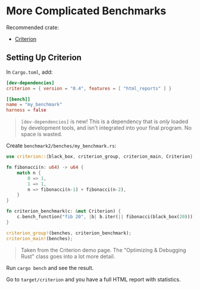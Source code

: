 # More Complicated Benchmarks

Recommended crate:

* [Criterion](https://github.com/bheisler/criterion.rs)

## Setting Up Criterion

In `Cargo.toml`, add:

```toml
[dev-dependencies]
criterion = { version = "0.4", features = [ "html_reports" ] }

[[bench]]
name = "my_benchmark"
harness = false
```

> `[dev-dependencies]` is new! This is a dependency that is *only* loaded by development tools, and isn't integrated into your final program. No space is wasted.

Create `benchmark2/benches/my_benchmark.rs`:

```rust
use criterion::{black_box, criterion_group, criterion_main, Criterion};

fn fibonacci(n: u64) -> u64 {
    match n {
        0 => 1,
        1 => 1,
        n => fibonacci(n-1) + fibonacci(n-2),
    }
}

fn criterion_benchmark(c: &mut Criterion) {
    c.bench_function("fib 20", |b| b.iter(|| fibonacci(black_box(20))));
}

criterion_group!(benches, criterion_benchmark);
criterion_main!(benches);
```

> Taken from the Criterion demo page. The "Optimizing & Debugging Rust" class goes into a lot more detail.

Run `cargo bench` and see the result.

Go to `target/criterion` and you have a full HTML report with statistics.